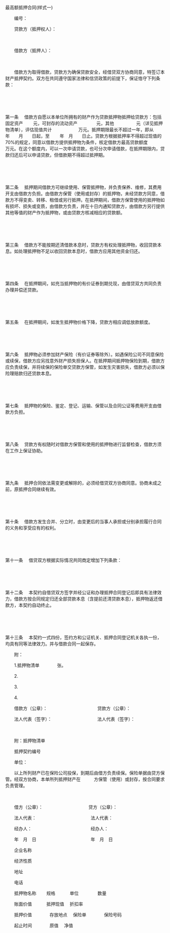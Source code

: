 



最高额抵押合同(样式一)



 

　　编号：

　　贷款方（抵押权人）：

　　

　　借款方（抵押人）：　

　　

　　借款方为取得借款，贷款方为确保贷款安全，经借贷双方协商同意，特签订本财产抵押契约。双方在共同遵守国家法律和信贷政策的前提下，保证恪守下列条款：

　　

　　

第一条
　借款方自愿以本单位所拥有的财产作为贷款抵押物抵押给贷款方：包括固定资产　　 元，可封存的流动资产　　　　 元，其他　　　　　元（详见抵押物清单），评估现值共计　　　　　　万元。抵押期限最长不超过一年，即从　　　年　　月　　日起，至　　 年　月　　日止。贷款方根据抵押率不得超过现值的70%的规定，同意以借款方提供抵押物为条件，核定借款方最高贷款额度　　　　　　万元。在这个额度内，可以一次申请贷款，也可分次申请借款，在抵押期限内，贷款归还后可以申请贷款，但借款期不得超过抵押期。

　　

　　

第二条
　抵押期间借款方可继续使用、保管抵押物，并负责保养、维修，其费用开支由借款方负担。由借款方保管（使用或封存）的抵押物，未经贷款方同意，借款方不得变卖、转移、租借或另行抵押。在抵押期间，借款方保管使用的抵押物如有损坏、损失或变质，由借款方负责，并在十日内通知贷款方，由借款方另行提供其他等值的财产作为抵押物，或由贷款方核减相应的贷款额。

　　

　　

第三条
　借款方不能按期还清借款本息时，贷款方有权处理抵押物，收回贷款本息。如处理抵押物不足以收回贷款本息时，借款方应用其他资金归还。

　　

　　

第四条
　在抵押期间，如充当抵押物的有价证券到期兑现，由借贷双方共同负责办理并偿还贷款。

　　

　　

第五条
　在抵押期间，如发生抵押物价格下降，贷款方相应调低放款额度。

　　

　　

第六条
　抵押物必须参加财产保险（有价证券等除外）。如遇保险公司不同意保险或续保，借款方应另找意外财产损失担保人。在抵押期间抵押物保险到期，借款方应负责续保，并将续保的保险单交贷款方保管，如发生灾害损失，借款方必须以保险理赔款归还贷款本息。

　　

　　

第七条
　抵押物的保险、鉴定、登记、运输、保管以及合同公证等费用开支由借款方负担。

　　

　　

第八条
　贷款方有权随时对借款方保管和使用的抵押物进行监督检查，借款方须在工作上保证协助。

　　

　　

第九条
　抵押合同依法需变更或解除的，必须经借贷双方协商同意。协商未成之前，原抵押合同继续有效。

　　

　　

第十条
　借款方发生合并、分立时，由变更后的当事人承担或分别承担履行合同的义务和享受应有的权利。

　　

　　

第十一条
　借贷双方根据实际情况共同商定增加下列条款：

　　

　　

第十二条
　本契约自借贷双方签字并经公证和办理抵押合同登记后即具有法律效力，借款方按合同规定归还全部贷款本息（含提前还清贷款本息），抵押物返还借款方，本契约自动终止。

　　

　　

第十三条
　本契约一式四份，签约方和公证机关、抵押合同登记机关各执一份，均具有同等法律效力。并与借款合同一起保存。　　

　　附：

　　1.抵押物清单　　　　张。

　　2.

　　3.

　　4.　　

　　借款方（公章）：　　　　　　　　　　　 贷款方（公章）：

　　法人代表（签字）：　　　　　　　　　　 法人代表（签字）：　　

　　

　　附：抵押物清单

　　抵押契约编号

　　单位：

　　以上所列财产已在保险公司投保，到期后由借方负责续保。保险单据由贷方保管。经双方协商，本单所列抵押财产在　　　方保管（使用）或封存，按合同要求负责管理。　　

　　

　　借方（公章）：　　　　　　　　　　 贷方（公章）：

　　法人代表：　　　　　　　　　　　　 法人代表：

　　经办人：　　　　　　　　　　　　　 经办人：

　　年　月　日　　　　　　　　　　　　 年　月　日　　

　　企业名称

　　经济性质 

　　地址

　　电话 

　　抵押物名称 　　规格　　 　单位 　　　　数量 

　　账面价值　 　　抵押现值 　折扣率 

　　抵押价值　　　　存放地点 　保险单　　　　保险号码

　　起止时间　　　　原值 　净值